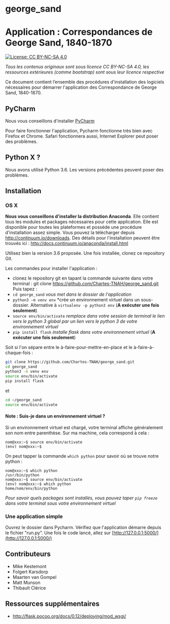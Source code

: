 # george_sand

Application : Correspondances de George Sand, 1840-1870
===

[![License: CC BY-NC-SA 4.0](https://img.shields.io/badge/License-CC%20BY--NC--SA%204.0-lightgrey.svg)](https://creativecommons.org/licenses/by-nc-sa/4.0/)

*Tous les contenus originaux sont sous licence CC BY-NC-SA 4.0, les ressources extérieures (comme bootstrap) sont sous leur licence respective*


Ce document contient l’ensemble des procédures d'installation des logiciels nécessaires pour démarrer l'application des Correspondance de George Sand, 1840-1870.

##  PyCharm
Nous vous conseillons d'installer [PyCharm](https://www.jetbrains.com/pycharm)

Pour faire fonctionner l'application, Pycharm fonctionne très bien avec Firefox et Chrome. Safari fonctionnera aussi, Internet Explorer peut poser des problèmes.

## Python X ?

Nous avons utilisé Python 3.6. Les versions précédentes peuvent poser des problèmes.


## Installation

### OS X

**Nous vous conseillons d'installer la distribution Anaconda**. Elle contient tous les modules et packages nécessaires pour cette application. Elle est disponible pour toutes les plateformes et possède une procédure d'installation assez simple. Vous pouvez la télécharger depuis http://continuum.io/downloads.  Des détails pour l'installation peuvent être trouvés ici : http://docs.continuum.io/anaconda/install.html 

Utilisez bien la version 3.6 proposée. Une fois installée, clonez ce repository Git.

Les commandes pour installer l'application :
- clonez le repository git en tapant la commande suivante dans votre terminal : git clone https://github.com/Chartes-TNAH/george_sand.git
Puis tapez :
- `cd george_sand` *vous met dans le dossier de l'application*
- `python3 -m venv env` *crée un environnement virtuel dans un sous-dossier. Alternative à `virtualenv -p python3 env` (**A exécuter une fois seulement**)
- `source env/bin/activate` *remplace dans votre session de terminal le lien vers le python 3 global par un lien vers le python 3 de votre environnement virtuel*
- `pip install flask` *installe flask dans votre environnement virtuel* (**A exécuter une fois seulement**)

Soit si l'on sépare entre le à-faire-pour-mettre-en-place et le à-faire-à-chaque-fois :

```sh
git clone https://github.com/Chartes-TNAH/george_sand.git
cd george_sand
python3 -m venv env
source env/bin/activate
pip install flask
```

et 

```sh
cd ~/george_sand
source env/bin/activate
```

#### Note : Suis-je dans un environnement virtuel ?
Si un environnement virtuel est chargé, votre terminal affiche généralement son nom entre parenthèse. Sur ma machine, cela correspond à cela :

```
nom@xxx:~$ source env/bin/activate
(env) nom@xxx:~$
```

On peut tapper la commande `which python` pour savoir où se trouve notre python :

```
nom@xxx:~$ which python
/usr/bin/python
nom@xxx:~$ source env/bin/activate
(env) nom@xxx:~$ which python
home/nom/env/bin/python
```

*Pour savoir quels packages sont installés, vous pouvez taper `pip freeze` dans votre terminal sous votre environnement virtuel*

### Une application simple

Ouvrez le dossier dans Pycharm. Vérifiez que l'application démarre depuis le fichier "run.py". Une fois le code lancé, allez sur [http://127.0.0.1:5000/](http://127.0.0.1:5000/)


## Contributeurs

- Mike Kestemont
- Folgert Karsdorp
- Maarten van Gompel
- Matt Munson
- Thibault Clérice

## Ressources supplémentaires
- http://flask.pocoo.org/docs/0.12/deploying/mod_wsgi/
